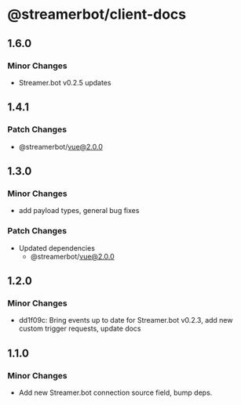 # @streamerbot/client-docs

## 1.6.0

### Minor Changes

- Streamer.bot v0.2.5 updates

## 1.4.1

### Patch Changes

- @streamerbot/vue@2.0.0

## 1.3.0

### Minor Changes

- add payload types, general bug fixes

### Patch Changes

- Updated dependencies
  - @streamerbot/vue@2.0.0

## 1.2.0

### Minor Changes

- dd1f09c: Bring events up to date for Streamer.bot v0.2.3, add new custom trigger requests, update docs

## 1.1.0

### Minor Changes

- Add new Streamer.bot connection source field, bump deps.
